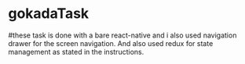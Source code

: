 # gokadaTask
#these task is done with a bare react-native and i also used navigation drawer for the screen navigation. And also used redux for state management as stated in the instructions.
